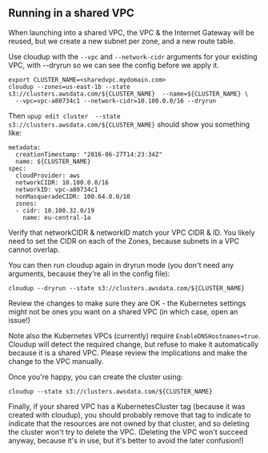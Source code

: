 ## Running in a shared VPC

When launching into a shared VPC, the VPC & the Internet Gateway will be reused, but we create a new subnet per zone,
and a new route table.

Use cloudup with the `--vpc` and `--network-cidr` arguments for your existing VPC, with --dryrun so we can see the
config before we apply it.


```
export CLUSTER_NAME=<sharedvpc.mydomain.com>
cloudup --zones=us-east-1b --state s3://clusters.awsdata.com/${CLUSTER_NAME}  --name=${CLUSTER_NAME} \
  --vpc=vpc-a80734c1 --network-cidr=10.100.0.0/16 --dryrun
```

Then `upup edit cluster  --state s3://clusters.awsdata.com/${CLUSTER_NAME}` should show you something like:

```
metadata:
  creationTimestamp: "2016-06-27T14:23:34Z"
  name: ${CLUSTER_NAME}
spec:
  cloudProvider: aws
  networkCIDR: 10.100.0.0/16
  networkID: vpc-a80734c1
  nonMasqueradeCIDR: 100.64.0.0/10
  zones:
  - cidr: 10.100.32.0/19
    name: eu-central-1a
```


Verify that networkCIDR & networkID match your VPC CIDR & ID.  You likely need to set the CIDR on each of the Zones,
because subnets in a VPC cannot overlap.


You can then run cloudup again in dryrun mode (you don't need any arguments, because they're all in the config file):

```
cloudup --dryrun --state s3://clusters.awsdata.com/${CLUSTER_NAME}
```

Review the changes to make sure they are OK -  the Kubernetes settings might not be ones you want on a shared VPC (in which case,
open an issue!)

Note also the Kubernetes VPCs (currently) require `EnableDNSHostnames=true`.  Cloudup will detect the required change,
 but refuse to make it automatically because it is a shared VPC.  Please review the implications and make the change
 to the VPC manually.

Once you're happy, you can create the cluster using:

```
cloudup --state s3://clusters.awsdata.com/${CLUSTER_NAME}
```


Finally, if your shared VPC has a KubernetesCluster tag (because it was created with cloudup), you should
probably remove that tag to indicate to indicate that the resources are not owned by that cluster, and so
deleting the cluster won't try to delete the VPC.  (Deleting the VPC won't succeed anyway, because it's in use,
but it's better to avoid the later confusion!)
